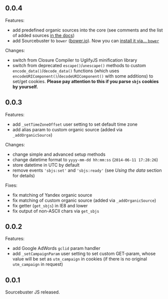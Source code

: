 ## 0.0.4

Features:

  - add predefined organic sources into the core (see comments and the list of added sources [in the docs](./README.md#_addorganicsource))
  - add Sourcebuster to `bower` ([bower.io](http://bower.io)). Now you can [install it via... `bower`](./README.md#install)

Changes:

  - switch from Closure Compiler to UglifyJS minification library
  - switch from deprecated `escape()`/`unescape()` methods to custom `encode_data()`/`decode_data()` functions (which uses `encodeURIComponent()`/`decodeURIComponent()` with some additions) to set/get cookies. **Please pay attention to this if you parse `sbjs` cookies by yourself.**

## 0.0.3

Features:

  - add `_setTimeZoneOffset` user setting to set default time zone
  - add alias param to custom organic source (added via `_addOrganicSource`)

Changes:

  - change simple and advanced setup methods
  - change datetime format to `yyyy-mm-dd hh:mm:ss` (`2014-06-11 17:28:26`)
  - store datetime in UTC by default
  - remove events `'sbjs:set'` and `'sbjs:ready'` (see *Using the data* section for details)

Fixes:

  - fix matching of Yandex organic source
  - fix matching of custom organic source (added via `_addOrganicSource`)
  - fix getter (`get_sbjs`) in IE8 and lower
  - fix output of non-ASCII chars via `get_sbjs`

## 0.0.2

Features:

  - add Google AdWords `gclid` param handler
  - add `_setCampaignParam` user setting to set custom GET-param, whose value will be set as `utm_campaign` in cookies (if there is no original `utm_campaign` in request)

## 0.0.1

Sourcebuster JS released.